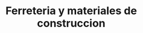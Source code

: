 ---
title: "Ferreteria y materiales de construccion"
url: /bogota/ferreteria-y-materiales-de-construccion/
shop: Eisenwaren
---